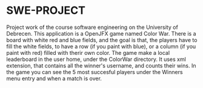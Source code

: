 # SWE-PROJECT
Project work of the course software engineering on the University of Debrecen.
This application is a OpenJFX game named Color War. There is a board with white red and blue fields, and the goal is that, the players have to fill the white fields, to have a row (if you paint with blue), or a column (if you paint with red) filled with therir own color.
The game make a local leaderboard in the user home, under the ColorWar directory. It uses xml extension, that contains all the winner's username, and counts their wins. In the game you can see the 5 most succesful players under the Winners menu entry and when a match is over.
